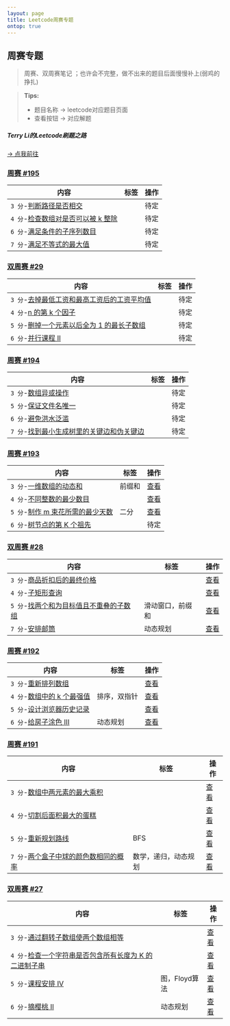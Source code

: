 ```yaml
---
layout: page
title: Leetcode周赛专题
ontop: true
---
```


## 周赛专题
> 周赛、双周赛笔记 ；也许会不完整，做不出来的题目后面慢慢补上(弱鸡的挣扎)

>  **Tips:**
> * 题目名称 &rarr; leetcode对应题目页面
> * 查看按钮 &rarr; 对应解题

##### Terry Li的Leetcode刷题之路

[&rarr; 点我前往](/leetcode/)

### [周赛 #195](https://leetcode-cn.com/contest/weekly-contest-195)

|内容|标签|操作|
|---|---|---|
|`3 分`\-[判断路径是否相交](https://leetcode-cn.com/problems/path-crossing/)||待定|
|`4 分`\-[检查数组对是否可以被 k 整除](https://leetcode-cn.com/problems/check-if-array-pairs-are-divisible-by-k/)||待定|
|`6 分`\-[满足条件的子序列数目](https://leetcode-cn.com/problems/number-of-subsequences-that-satisfy-the-given-sum-condition/)||待定|
|`7 分`\-[满足不等式的最大值](https://leetcode-cn.com/problems/max-value-of-equation/)||待定|

### [双周赛 #29](https://leetcode-cn.com/contest/biweekly-contest-29)

|内容|标签|操作|
|---|---|---|
|`3 分`\-[去掉最低工资和最高工资后的工资平均值](https://leetcode-cn.com/problems/average-salary-excluding-the-minimum-and-maximum-salary/)||待定|
|`4 分`\-[n 的第 k 个因子](https://leetcode-cn.com/problems/the-kth-factor-of-n/)||待定|
|`5 分`\-[删掉一个元素以后全为 1 的最长子数组](https://leetcode-cn.com/problems/longest-subarray-of-1s-after-deleting-one-element/)||待定|
|`6 分`\-[并行课程 II](https://leetcode-cn.com/problems/parallel-courses-ii/)||待定|

### [周赛 #194](https://leetcode-cn.com/contest/weekly-contest-194)

|内容|标签|操作|
|---|---|---|
|`3 分`\-[数组异或操作](https://leetcode-cn.com/problems/xor-operation-in-an-array/)||待定|
|`5 分`\-[保证文件名唯一](https://leetcode-cn.com/problems/making-file-names-unique/)||待定|
|`6 分`\-[避免洪水泛滥](https://leetcode-cn.com/problems/avoid-flood-in-the-city/)||待定|
|`7 分`\-[找到最小生成树里的关键边和伪关键边](https://leetcode-cn.com/problems/find-critical-and-pseudo-critical-edges-in-minimum-spanning-tree/)||待定|

### [周赛 #193](https://leetcode-cn.com/contest/weekly-contest-193)

|内容|标签|操作|
|---|---|---|
|`3 分`\-[一维数组的动态和](https://leetcode-cn.com/problems/running-sum-of-1d-array/)|前缀和|[查看](./running-sum-of-1d-array)|
|`4 分`\-[不同整数的最少数目](https://leetcode-cn.com/problems/least-number-of-unique-integers-after-k-removals/)  ||[查看](./least-number-of-unique-integers-after-k-removals)|
|`5 分`\-[制作 m 束花所需的最少天数](https://leetcode-cn.com/problems/minimum-number-of-days-to-make-m-bouquets/) |二分|[查看](./minimum-number-of-days-to-make-m-bouquets)| 
|`6 分`\-[树节点的第 K 个祖先](https://leetcode-cn.com/problems/kth-ancestor-of-a-tree-node/)||待定|

### [双周赛 #28](https://leetcode-cn.com/contest/biweekly-contest-28)

|内容|标签|操作|
|---|---|---|
|`3 分`\-[商品折扣后的最终价格](https://leetcode-cn.com/problems/final-prices-with-a-special-discount-in-a-shop/)  ||[查看](./final-prices-with-a-special-discount-in-a-shop)|
|`4 分`\-[子矩形查询](https://leetcode-cn.com/problems/subrectangle-queries/)||[查看](./subrectangle-queries)|
|`5 分`\-[找两个和为目标值且不重叠的子数组](https://leetcode-cn.com/problems/find-two-non-overlapping-sub-arrays-each-with-target-sum/)  |滑动窗口，前缀和|[查看](./find-two-non-overlapping-sub-arrays-each-with-target-sum)|
|`7 分`\-[安排邮筒](https://leetcode-cn.com/problems/allocate-mailboxes/)|动态规划|[查看](./allocate-mailboxes)|

### [周赛 #192](https://leetcode-cn.com/contest/weekly-contest-192)

|内容|标签|操作|
|---|---|---|
|`3 分`\-[重新排列数组](https://leetcode-cn.com/problems/shuffle-the-array/) ||[查看](./shuffle-the-array)|
|`4 分`\-[数组中的 k 个最强值](https://leetcode-cn.com/problems/the-k-strongest-values-in-an-array/) |排序，双指针|[查看](./the-k-strongest-values-in-an-array)|
|`5 分`\-[设计浏览器历史记录](https://leetcode-cn.com/problems/design-browser-history/)  ||[查看](./design-browser-history)|
|`6 分`\-[给房子涂色 III](https://leetcode-cn.com/problems/paint-house-iii/)|动态规划|[查看](./paint-house-iii)|

### [周赛 #191](https://leetcode-cn.com/contest/weekly-contest-191)

|内容|标签|操作|
|---|---|---|
|`3 分`\-[数组中两元素的最大乘积](https://leetcode-cn.com/problems/maximum-product-of-two-elements-in-an-array/)  ||[查看](./maximum-product-of-two-elements-in-an-array)|
|`4 分`\-[切割后面积最大的蛋糕](https://leetcode-cn.com/problems/maximum-area-of-a-piece-of-cake-after-horizontal-and-vertical-cuts/)   ||[查看](maximum-area-of-a-piece-of-cake-after-horizontal-and-vertical-cuts)|
|`5 分`\-[重新规划路线](https://leetcode-cn.com/problems/reorder-routes-to-make-all-paths-lead-to-the-city-zero/)   |BFS|[查看](./reorder-routes-to-make-all-paths-lead-to-the-city-zero)|
|`7 分`\-[两个盒子中球的颜色数相同的概率](https://leetcode-cn.com/problems/probability-of-a-two-boxes-having-the-same-number-of-distinct-balls/) |数学，递归，动态规划|[查看](./probability-of-a-two-boxes-having-the-same-number-of-distinct-balls)|


### [双周赛 #27](https://leetcode-cn.com/contest/biweekly-contest-27)

|内容|标签|操作|
|---|---|---|
|`3 分`\-[通过翻转子数组使两个数组相等](https://leetcode-cn.com/problems/make-two-arrays-equal-by-reversing-sub-arrays/) ||[查看](./make-two-arrays-equal-by-reversing-sub-arrays)|
|`4 分`\-[检查一个字符串是否包含所有长度为 K 的二进制子串](https://leetcode-cn.com/problems/check-if-a-string-contains-all-binary-codes-of-size-k/) ||[查看](./check-if-a-string-contains-all-binary-codes-of-size-k)|
|`5 分`\-[课程安排 IV](https://leetcode-cn.com/problems/course-schedule-iv/)|图，Floyd算法|[查看](./course-schedule-iv)|  
|`6 分`\-[摘樱桃 II](https://leetcode-cn.com/problems/cherry-pickup-ii/)|动态规划|[查看](./cherry-pickup-ii)|